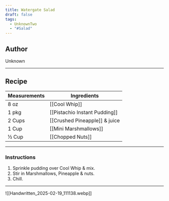 ```yaml
---
title: Watergate Salad
draft: false
tags:
  - UnknownTwo
  - "#Salad"
---
```

## Author
Unknown
___
## Recipe

| Measurements | Ingredients               |
| :----------- | ------------------------- |
| 8 oz                | [[Cool Whip]]                          |
| 1 pkg               | [[Pistachio Instant Pudding]]          |
| 2 Cups              | [[Crushed Pineapple]] & juice       |
| 1 Cup               | [[Mini Marshmallows]]                |
| ½ Cup               | [[Chopped Nuts]]                      |
___
### Instructions
1.  Sprinkle pudding over Cool Whip & mix.
2.  Stir in Marshmallows, Pineapple & nuts.
3.  Chill.
___
![[Handwritten_2025-02-19_111138.webp]]